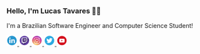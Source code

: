 ### Hello, I'm Lucas Tavares 🖖🏼
I'm a Brazilian Software Engineer and Computer Science Student!

<a href="https://linkedin.com/in/lucastavaresn" target="_blank" rel="noopener"> <img src="linkedin.png" width="25" height="25"> </a> <a href="https://twitch.tv/lucastavaresn" target="_blank" rel="noopener"><img src="twitch.png" width="25" height="25">
<a href="https://instagram.com/lucastavaresn" target="_blank" rel="noopener"><img src="instagram.png" width="25" height="25"> </a> 
<a href="https://twitter.com/lucastavaresn" target="_blank" rel="noopener"><img src="twitter.png" width="25" height="25"> </a> 
<a href="https://youtube.com/lucastavaresn" target="_blank" rel="noopener"><img src="youtube.png" width="25" height="25"> </a> 
 
